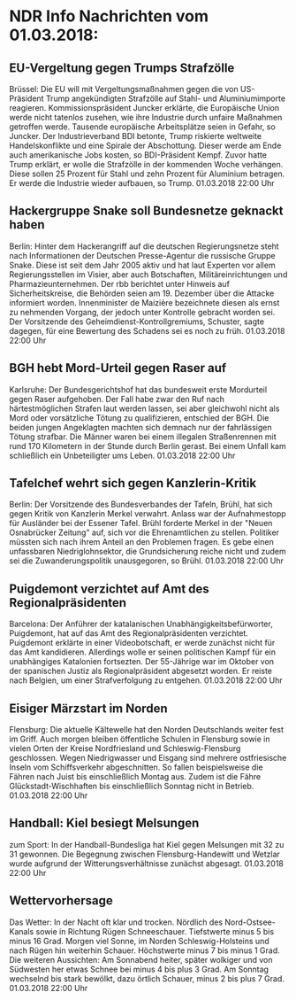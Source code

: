 # NDR Info Nachrichten vom 01.03.2018:


## EU-Vergeltung gegen Trumps Strafzölle
Brüssel: Die EU will mit Vergeltungsmaßnahmen gegen die von US-Präsident Trump angekündigten Strafzölle auf Stahl- und Aluminiumimporte reagieren. Kommissionspräsident Juncker erklärte, die Europäische Union werde nicht tatenlos zusehen, wie ihre Industrie durch unfaire Maßnahmen getroffen werde. Tausende europäische Arbeitsplätze seien in Gefahr, so Juncker. Der Industrieverband BDI betonte, Trump riskierte weltweite Handelskonflikte und eine Spirale der Abschottung. Dieser werde am Ende auch amerikanische Jobs kosten, so BDI-Präsident Kempf. Zuvor hatte Trump erklärt, er wolle die Strafzölle in der kommenden Woche verhängen. Diese sollen 25 Prozent für Stahl und zehn Prozent für Aluminium betragen. Er werde die Industrie wieder aufbauen, so Trump. 01.03.2018 22:00 Uhr 

## Hackergruppe Snake soll Bundesnetze geknackt haben
Berlin: Hinter dem Hackerangriff auf die deutschen Regierungsnetze steht nach Informationen der Deutschen Presse-Agentur die russische Gruppe Snake. Diese ist seit dem Jahr 2005 aktiv und hat laut Experten vor allem Regierungsstellen im Visier, aber auch Botschaften, Militäreinrichtungen und Pharmazieunternehmen. Der rbb berichtet unter Hinweis auf Sicherheitskreise, die Behörden seien am 19. Dezember über die Attacke informiert worden. Innenminister de Maizière bezeichnete diesen als ernst zu nehmenden Vorgang, der jedoch unter Kontrolle gebracht worden sei. Der Vorsitzende des Geheimdienst-Kontrollgremiums, Schuster, sagte dagegen, für eine Bewertung des Schadens sei es noch zu früh. 01.03.2018 22:00 Uhr 

## BGH hebt Mord-Urteil gegen Raser auf
Karlsruhe: Der Bundesgerichtshof hat das bundesweit erste Mordurteil gegen Raser aufgehoben. Der Fall habe zwar den Ruf nach härtestmöglichen Strafen laut werden lassen, sei aber gleichwohl nicht als Mord oder vorsätzliche Tötung zu qualifizieren, entschied der BGH. Die beiden jungen Angeklagten machten sich demnach nur der fahrlässigen Tötung strafbar. Die Männer waren bei einem illegalen Straßenrennen mit rund 170 Kilometern in der Stunde durch Berlin gerast. Bei einem Unfall kam schließlich ein Unbeteiligter ums Leben. 01.03.2018 22:00 Uhr 

## Tafelchef wehrt sich gegen Kanzlerin-Kritik
Berlin: Der Vorsitzende des Bundesverbandes der Tafeln, Brühl, hat sich gegen Kritik von Kanzlerin Merkel verwahrt. Anlass war der Aufnahmestopp für Ausländer bei der Essener Tafel. Brühl forderte Merkel in der "Neuen Osnabrücker Zeitung" auf, sich vor die Ehrenamtlichen zu stellen. Politiker müssten sich nach ihrem Anteil an den Problemen fragen. Es gebe einen unfassbaren Niedriglohnsektor, die Grundsicherung reiche nicht und zudem sei die Zuwanderungspolitik unausgegoren, so Brühl. 01.03.2018 22:00 Uhr 

## Puigdemont verzichtet auf Amt des Regionalpräsidenten
Barcelona: Der Anführer der katalanischen Unabhängigkeitsbefürworter, Puigdemont, hat auf das Amt des Regionalpräsidenten verzichtet. Puigdemont erklärte in einer Videobotschaft, er werde zunächst nicht für das Amt kandidieren. Allerdings wolle er seinen politischen Kampf für ein unabhängiges Katalonien fortsezten. Der 55-Jährige war im Oktober von der spanischen Justiz als Regionalpräsident abgesetzt worden. Er reiste nach Belgien, um einer Strafverfolgung zu entgehen. 01.03.2018 22:00 Uhr 

## Eisiger Märzstart im Norden
Flensburg: Die aktuelle Kältewelle hat den Norden Deutschlands weiter fest im Griff. Auch morgen bleiben öffentliche Schulen in Flensburg sowie in vielen Orten der Kreise Nordfriesland und Schleswig-Flensburg geschlossen. Wegen Niedrigwasser und Eisgang sind mehrere ostfriesische Inseln vom Schiffsverkehr abgeschnitten. So fallen beispielsweise die Fähren nach Juist bis einschließlich Montag aus. Zudem ist die Fähre Glückstadt-Wischhaften bis einschließlich Sonntag nicht in Betrieb. 01.03.2018 22:00 Uhr 

## Handball: Kiel besiegt Melsungen
zum Sport: In der Handball-Bundesliga hat Kiel gegen Melsungen mit 32 zu 31 gewonnen. Die Begegnung zwischen Flensburg-Handewitt und Wetzlar wurde aufgrund der Witterungsverhältnisse zunächst abgesagt. 01.03.2018 22:00 Uhr 

## Wettervorhersage
Das Wetter: In der Nacht oft klar und trocken. Nördlich des Nord-Ostsee-Kanals sowie in Richtung Rügen Schneeschauer. Tiefstwerte minus 5 bis minus 16 Grad. Morgen viel Sonne, im Norden Schleswig-Holsteins und nach Rügen hin weiterhin Schauer. Höchstwerte minus 7 bis minus 1 Grad. Die weiteren Aussichten: Am Sonnabend heiter, später wolkiger und von Südwesten her etwas Schnee bei minus 4 bis plus 3 Grad. Am Sonntag wechselnd bis stark bewölkt, dazu örtlich Schauer, minus 2 bis plus 7 Grad. 01.03.2018 22:00 Uhr 
